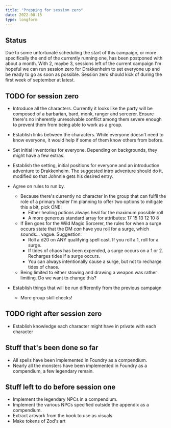 ```yaml
---
title: "Prepping for session zero"
date: 2022-08-15
type: longform
---
```


## Status

Due to some unfortunate scheduling the start of this campaign, or more specifically the end of the
currently running one, has been postponed with about a month. With 2, maybe 3, sessions left of the
current campaign I'm hopeful we can run session zero for Drakkenheim to set everyone up and be ready
to go as soon as possible. Session zero should kick of during the first week of september at latest.

## TODO for session zero

- Introduce all the characters. Currently it looks like the party will be composed of a barbarian,
  bard, monk, ranger and sorcerer. Ensure there's no inherently unresolvable conflict among them
  severe enough to prevent them from being able to work as a group.

- Establish links between the characters. While everyone doesn't need to know everyone, it would
  help if some of them know others from before.

- Set initial inventories for everyone. Depending on backgrounds, they might have a few extras.

- Establish the setting, initial positions for everyone and an introduction adventure to
  Drakkenheim. The suggested intro adventure should do it, modified so that Johnnie gets his desired
  entry.

- Agree on rules to run by.
  - Because there's currently no character in the group that can fulfil the role of a primary healer
    I'm planning to offer two options to mitigate this a bit, pick ONE:
    - Either healing potions always heal for the maximum possible roll
    - A more generous standard array for attributes: 17 15 13 12 10 8
  - If Ben goes for the Wild Magic Sorcerer, the rules for when a surge occurs state that the DM
    *can* have you roll for a surge, which sounds... vague. Suggestion:
    - Roll a d20 on ANY qualifying spell cast. If you roll a 1, roll for a surge.
    - If tides of chaos has been expended, a surge occurs on a 1 or 2. Recharges tides if a surge
      occurs.
    - You can always intentionally cause a surge, but not to recharge tides of chaos.
  - Being limited to either stowing and drawing a weapon was rather limiting. Do we want to change
    this?

- Establish things that will be run differently from the previous campaign
  - More group skill checks!

## TODO right after session zero

- Establish knowledge each character might have in private with each character

## Stuff that's been done so far

- All spells have been implemented in Foundry as a compendium.
- Nearly all the monsters have been implemented in Foundry as a compendium, a few legendary remain.

## Stuff left to do before session one

- Implement the legendary NPCs in a compendium.
- Implement the various NPCs specified outside the appendix as a compendium.
- Extract artwork from the book to use as visuals
- Make tokens of Zod's art
